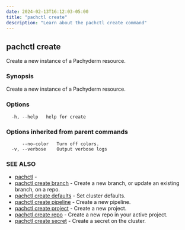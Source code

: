 ```yaml
---
date: 2024-02-13T16:12:03-05:00
title: "pachctl create"
description: "Learn about the pachctl create command"
---
```


## pachctl create

Create a new instance of a Pachyderm resource.

### Synopsis

Create a new instance of a Pachyderm resource.

### Options

```
  -h, --help   help for create
```

### Options inherited from parent commands

```
      --no-color   Turn off colors.
  -v, --verbose    Output verbose logs
```

### SEE ALSO

* [pachctl](../pachctl)	 - 
* [pachctl create branch](../pachctl_create_branch)	 - Create a new branch, or update an existing branch, on a repo.
* [pachctl create defaults](../pachctl_create_defaults)	 - Set cluster defaults.
* [pachctl create pipeline](../pachctl_create_pipeline)	 - Create a new pipeline.
* [pachctl create project](../pachctl_create_project)	 - Create a new project.
* [pachctl create repo](../pachctl_create_repo)	 - Create a new repo in your active project.
* [pachctl create secret](../pachctl_create_secret)	 - Create a secret on the cluster.


